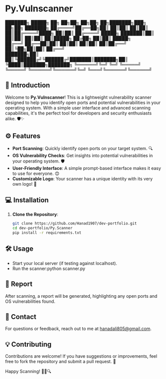 # Py.Vulnscanner

███████╗ █████╗ ██╗   ██╗██╗   ██╗██╗    ██╗███████╗███╗   ██╗██╗     ███████╗
██╔════╝██╔══██╗██║   ██║██║   ██║██║    ██║██╔════╝████╗  ██║██║     ██╔════╝
█████╗  ███████║██║   ██║██║   ██║██║    ██║█████╗  ██╔██╗ ██║██║     █████╗  
██╔══╝  ██╔══██║██║   ██║██║   ██║██║    ██║██╔══╝  ██║╚██╗██║██║     ██╔══╝  
███████╗██║  ██║╚██████╔╝╚██████╔╝███████║███████╗██║ ╚████║███████╗███████╗
╚══════╝╚═╝  ╚═╝ ╚═════╝  ╚═════╝ ╚══════╝╚══════╝╚═╝  ╚═══╝╚══════╝╚══════╝


## 🚀 Introduction

Welcome to **Py.Vulnscanner**! This is a lightweight vulnerability scanner designed to help you identify open ports and potential vulnerabilities in your operating system. With a simple user interface and advanced scanning capabilities, it's the perfect tool for developers and security enthusiasts alike. 🛡️✨

## ⚙️ Features

- **Port Scanning**: Quickly identify open ports on your target system. 🔍
- **OS Vulnerability Checks**: Get insights into potential vulnerabilities in your operating system. 🛡️
- **User-Friendly Interface**: A simple prompt-based interface makes it easy to use for everyone. 😊
- **Customizable Logo**: Your scanner has a unique identity with its very own logo! 🎨

## 💻 Installation

1. **Clone the Repository**:
   ```bash
   git clone https://github.com/Hanad1907/dev-portfolio.git
   cd dev-portfolio/Py.Scanner
   pip install -r requirements.txt

## 🛠️ Usage
- Start your local server (if testing against localhost).
- Run the scanner:python scanner.py

## 📄 Report
After scanning, a report will be generated, highlighting any open ports and OS vulnerabilities found.

## 📧 Contact
For questions or feedback, reach out to me at hanadali805@gmail.com.

## 💡 Contributing
Contributions are welcome! If you have suggestions or improvements, feel free to fork the repository and submit a pull request. 💖

Happy Scanning! 🕵️‍♂️🔍
